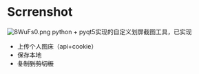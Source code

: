 # Scrrenshot
![8WuFs0.png](https://s1.ax1x.com/2020/03/21/8WuFs0.png)
python + pyqt5实现的自定义划屏截图工具，已实现
* 上传个人图床（api+cookie）
* 保存本地
* ~~复制到剪切板~~
